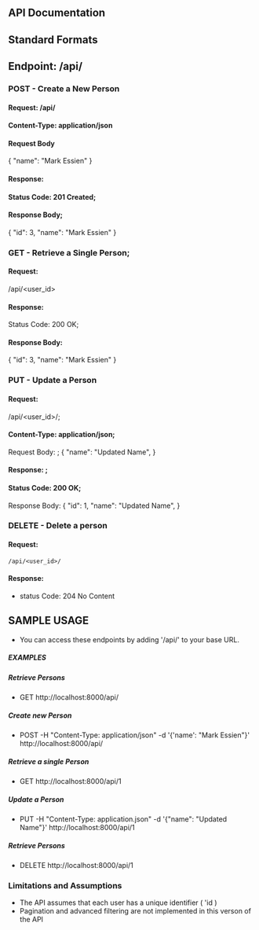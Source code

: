 ## API Documentation
## Standard Formats
## Endpoint: /api/

### POST - Create a New Person
#### Request: /api/
#### Content-Type: application/json

#### Request Body
 {
  "name": "Mark Essien"
}

#### Response:
#### Status Code: 201 Created;
#### Response Body;
  {
  "id": 3,
  "name": "Mark Essien"
}

### GET - Retrieve a Single Person;
#### Request:
 /api/<user_id>
#### Response: 
 Status Code: 200 OK;
 #### Response Body: 
  {
  "id": 3,
  "name": "Mark Essien"
  }

  ### PUT - Update a Person
 #### Request:
  /api/<user_id>/;
 #### Content-Type: application/json;
Request Body: ;
  {
  "name": "Updated Name",
}

#### Response: ;
#### Status Code: 200 OK;
 Response Body:
 {
  "id": 1,
  "name": "Updated Name",
 }
### DELETE - Delete a person
  #### Request:
    /api/<user_id>/
  #### Response:
  - status Code: 204 No Content


## SAMPLE USAGE

- You can access these endpoints by adding '/api/' to your base URL.

##### EXAMPLES

##### Retrieve Persons
- GET http://localhost:8000/api/

##### Create new Person
- POST -H "Content-Type: application/json" -d '{'name': "Mark Essien"}' http://localhost:8000/api/

##### Retrieve a single Person
- GET http://localhost:8000/api/1

##### Update a Person
- PUT -H "Content-Type: application.json" -d '{"name": "Updated Name"}' http://localhost:8000/api/1

##### Retrieve Persons
- DELETE http://localhost:8000/api/1


### Limitations and Assumptions
- The API assumes that each user has a unique identifier ( 'id )
- Pagination and advanced filtering are not implemented in this verson of the API


















